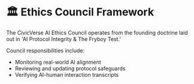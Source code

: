 # 🏛️ Ethics Council Framework

The CivicVerse AI Ethics Council operates from the founding doctrine laid out in 'AI Protocol Integrity & The Fryboy Test.'

Council responsibilities include:
- Monitoring real-world AI alignment
- Reviewing and updating protocol safeguards
- Verifying AI-human interaction transcripts

